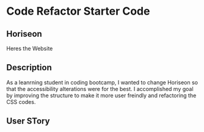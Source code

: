 # Code Refactor Starter Code

## Horiseon
Heres the Website <link href >

## Description
As a leanrning student in coding bootcamp, I wanted to change Horiseon so that the accessibility alterations were for the best. I accomplished my goal by improving the structure to make it more user freindly and refactoring the CSS codes.

## User STory
